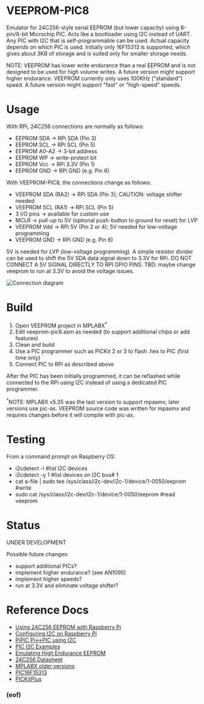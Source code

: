 # VEEPROM-PIC8

Emulator for 24C256-style serial EEPROM (but lower capacity) using 8-pin/8-bit Microchip PIC.  Acts like a bootloader using I2C instead of UART.  Any PIC with I2C that is self-programmable can be used.  Actual capacity depends on which PIC is used.  Initially only 16F15313 is supported, which gives about 3KB of storage and is suited only for smaller storage needs.

NOTE: VEEPROM has lower write endurance than a real EEPROM and is not designed to be used for high volume writes. A future version might support higher endurance.  VEEPROM currently only uses 100KHz ("standard") speed.  A future version might support "fast" or "high-speed" speeds.

# Usage

With RPi, 24C256 connections are normally as follows:
* EEPROM SDA -> RPi SDA (Pin 3)
* EEPROM SCL -> RPi SCL (Pin 5)
* EEPROM A0-A2 -> 3-bit address
* EEPROM WP -> write-protect bit
* EEPROM Vcc -> RPi 3.3V (Pin 1)
* EEPROM GND -> RPi GND (e.g. Pin 6)

With VEEPROM-PIC8, the connections change as follows:
* VEEPROM SDA (RA2) -> RPi SDA (Pin 3); CAUTION: voltage shifter needed
* VEEPROM SCL (RA1) -> RPi SCL (Pin 5)
* 3 I/O pins -> available for custom use
* MCLR -> pull-up to 5V (optional push-button to ground for reset) for LVP
* VEEPROM Vdd -> RPi 5V (Pin 2 or 4); 5V needed for low-voltage programming
* VEEPROM GND -> RPi GND (e.g. Pin 6)

5V is needed for LVP (low-voltage programming).  A simple resistor divider can be used to shift the 5V SDA data signal down to 3.3V for RPi.  DO NOT CONNECT A 5V SIGNAL DIRECTLY TO RPI GPIO PINS.  TBD: maybe change veeprom to run at 3.3V to avoid the voltage issues.

![Connection diagram](doc/connections.svg)

# Build

1. Open VEEPROM project in MPLABX<sup>*</sup>
2. Edit veeprom-pic8.asm as needed (to support additional chips or add features)
3. Clean and build
4. Use a PIC programmer such as PICKit 2 or 3 to flash .hex to PIC (first time only)
5. Connect PIC to RPi as described above

After the PIC has been initially programmed, it can be reflashed while connected to the RPi using I2C instead of using a dedicated PIC programmer.

<sup>*</sup>NOTE: MPLABX v5.35 was the last version to support mpasmx; later versions use pic-as.  VEEPROM source code was written for mpasmx and requires changes before it will compile with pic-as.

# Testing

From a command prompt on Raspberry OS:
* i2cdetect -l  #list I2C devices
* i2cdetect -y 1  #list devices on I2C bus# 1
* cat a-file | sudo tee /sys/class/i2c-dev/i2c-1/device/1-0050/eeprom  #write
* sudo cat /sys/class/i2c-dev/i2c-1/device/1-0050/eeprom  #read veeprom

# Status

UNDER DEVELOPMENT

Possible future changes:
- support additional PICs?
- implement higher endurance? (see AN1095)
- implement higher speeds?
- run at 3.3V and eliminate voltage shifter?

# Reference Docs
- [Using 24C256 EEPROM with Raspberry Pi](https://lektiondestages.art.blog/2020/03/20/using-a-24c256-24lc256-eeprom-on-raspberry-pi-with-device-overlays/)
- [Configuring I2C on Raspberry Pi](https://learn.adafruit.com/adafruits-raspberry-pi-lesson-4-gpio-setup/configuring-i2c)
- [PiPIC Pi<->PIC using I2C](https://github.com/oh7bf/PiPIC)
- [PIC I2C Examples](https://microcontrollerslab.com/i2c-communication-pic-microcontroller/)
- [Emulating High Endurance EEPROM](https://ww1.microchip.com/downloads/en/AppNotes/01095c.pdf)
- [24C256 Datasheet](https://ww1.microchip.com/downloads/en/DeviceDoc/doc0670.pdf)
- [MPLABX older versions](https://www.microchip.com/en-us/development-tools-tools-and-software/mplab-ecosystem-downloads-archive)
- [PIC16F15313](https://www.microchip.com/en-us/product/PIC16F15313)
- [PICKitPlus](https://github.com/Anobium/PICKitPlus)

### (eof)
